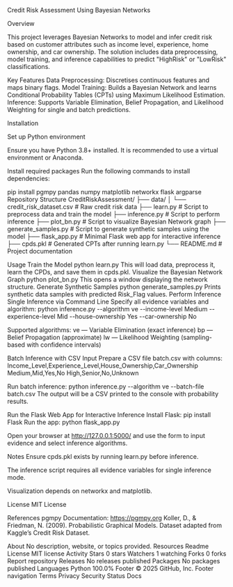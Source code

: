 Credit Risk Assessment Using Bayesian Networks

Overview

This project leverages Bayesian Networks to model and infer credit risk based on customer attributes such as income level, experience, home ownership, and car ownership. The solution includes data preprocessing, model training, and inference capabilities to predict "HighRisk" or "LowRisk" classifications.

Key Features
Data Preprocessing: Discretises continuous features and maps binary flags.
Model Training: Builds a Bayesian Network and learns Conditional Probability Tables (CPTs) using Maximum Likelihood Estimation.
Inference: Supports Variable Elimination, Belief Propagation, and Likelihood Weighting for single and batch predictions.

Installation

Set up Python environment

Ensure you have Python 3.8+ installed. It is recommended to use a virtual environment or Anaconda.

Install required packages
Run the following commands to install dependencies:

pip install pgmpy pandas numpy matplotlib networkx flask argparse
Repository Structure
CreditRiskAssessment/ ├── data/ │ └── credit_risk_dataset.csv # Raw credit risk data ├── learn.py # Script to preprocess data and train the model ├── inference.py # Script to perform inference ├── plot_bn.py # Script to visualize Bayesian Network graph ├── generate_samples.py # Script to generate synthetic samples using the model ├── flask_app.py # Minimal Flask web app for interactive inference ├── cpds.pkl # Generated CPTs after running learn.py └── README.md # Project documentation

Usage
Train the Model python learn.py This will load data, preprocess it, learn the CPDs, and save them in cpds.pkl. Visualize the Bayesian Network Graph python plot_bn.py This opens a window displaying the network structure. Generate Synthetic Samples python generate_samples.py Prints synthetic data samples with predicted Risk_Flag values. Perform Inference Single Inference via Command Line Specify all evidence variables and algorithm: python inference.py
--algorithm ve
--income-level Medium
--experience-level Mid
--house-ownership Yes
--car-ownership No

Supported algorithms: ve — Variable Elimination (exact inference) bp — Belief Propagation (approximate) lw — Likelihood Weighting (sampling-based with confidence intervals)

Batch Inference with CSV Input Prepare a CSV file batch.csv with columns: Income_Level,Experience_Level,House_Ownership,Car_Ownership Medium,Mid,Yes,No High,Senior,No,Unknown

Run batch inference: python inference.py --algorithm ve --batch-file batch.csv The output will be a CSV printed to the console with probability results.

Run the Flask Web App for Interactive Inference Install Flask: pip install Flask Run the app: python flask_app.py

Open your browser at http://127.0.0.1:5000/ and use the form to input evidence and select inference algorithms.

Notes
Ensure cpds.pkl exists by running learn.py before inference.

The inference script requires all evidence variables for single inference mode.

Visualization depends on networkx and matplotlib.

License
MIT License

References
pgmpy Documentation: https://pgmpy.org Koller, D., & Friedman, N. (2009). Probabilistic Graphical Models. Dataset adapted from Kaggle’s Credit Risk Dataset.

About
No description, website, or topics provided.
Resources
 Readme
License
 MIT license
 Activity
Stars
 0 stars
Watchers
 1 watching
Forks
 0 forks
Report repository
Releases
No releases published
Packages
No packages published
Languages
Python
100.0%
Footer
© 2025 GitHub, Inc.
Footer navigation
Terms
Privacy
Security
Status
Docs
